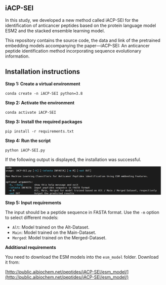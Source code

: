 ## iACP-SEI

In this study, we developed a new method called iACP-SEI for the identification of anticancer peptides based on the protein language model ESM2 and the stacked ensemble learning model.

This repository contains the source code, the data and link of the pretrained embedding models accompanying the paper—iACP-SEI: An anticancer peptide identification method incorporating sequence evolutionary information.

## Installation instructions

**Step 1: Create a virtual environment**

```shell
conda create -n iACP-SEI python=3.8
```

**Step 2: Activate the environment**

```shell
conda activate iACP-SEI
```

**Step 3: Install the required packages**

```shell
pip install -r requirements.txt
```

**Step 4: Run the script**

```shell
python iACP-SEI.py
```

If the following output is displayed, the installation was successful.

<p align="center">
  <img src="./figures/initial-interface.PNG" alt="initial-interface" width="1000">
</p>

**Step 5: Input requirements**

The input should be a peptide sequence in FASTA format. Use the `-m` option to select different models:

- `Alt`: Model trained on the Alt-Dataset.
- `Main`: Model trained on the Main-Dataset.
- `Merged`: Model trained on the Merged-Dataset.

**Additional requirements**

You need to download the ESM models into the `esm_model` folder. Download it from:

[http://public.aibiochem.net/peptides/iACP-SEI/esm_model/](http://public.aibiochem.net/peptides/iACP-SEI/esm_model/)

